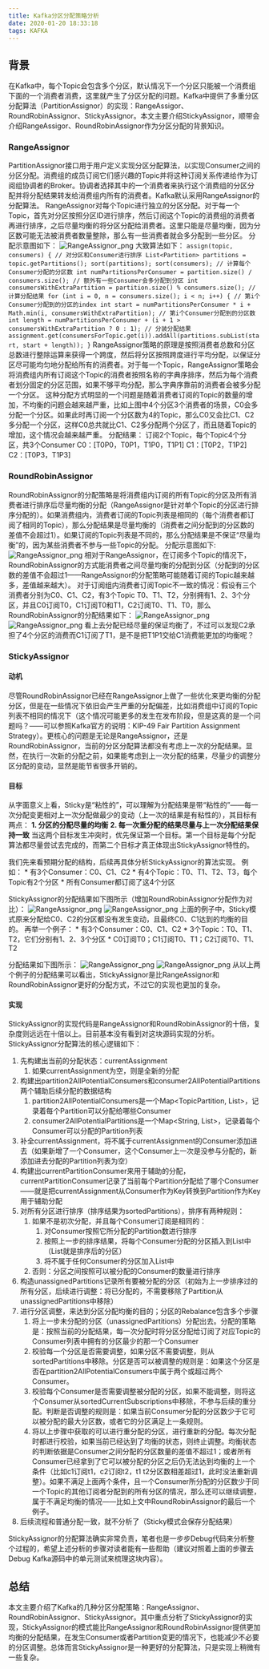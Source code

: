 ```yaml
---
title: Kafka分区分配策略分析
date: 2020-01-20 18:33:18
tags: KAFKA
---
```

## 背景
在Kafka中，每个Topic会包含多个分区，默认情况下一个分区只能被一个消费组下面的一个消费者消费，这里就产生了分区分配的问题。Kafka中提供了多重分区分配算法（PartitionAssignor）的实现：RangeAssigor、RoundRobinAssignor、StickyAssignor。本文主要介绍StickyAssignor，顺带会介绍RangeAssigor、RoundRobinAssignor作为分区分配的背景知识。

### RangeAssignor
PartitionAssignor接口用于用户定义实现分区分配算法，以实现Consumer之间的分区分配。消费组的成员订阅它们感兴趣的Topic并将这种订阅关系传递给作为订阅组协调者的Broker。协调者选择其中的一个消费者来执行这个消费组的分区分配并将分配结果转发给消费组内所有的消费者。Kafka默认采用RangeAssignor的分配算法。
RangeAssignor对每个Topic进行独立的分区分配。对于每一个Topic，首先对分区按照分区ID进行排序，然后订阅这个Topic的消费组的消费者再进行排序，之后尽量均衡的将分区分配给消费者。这里只能是尽量均衡，因为分区数可能无法被消费者数量整除，那么有一些消费者就会多分配到一些分区。
分配示意图如下：
![RangeAssignor_png](Kafka分区分配策略分析/RangeAssignor1.png)
大致算法如下：
    ```
assign(topic, consumers) {
// 对分区和Consumer进行排序
List<Partition> partitions = topic.getPartitions();
sort(partitions);
sort(consumers);
// 计算每个Consumer分配的分区数
int numPartitionsPerConsumer = partition.size() / consumers.size();
// 额外有一些Consumer会多分配到分区
int consumersWithExtraPartition = partition.size() % consumers.size();
 // 计算分配结果
 for (int i = 0, n = consumers.size(); i < n; i++) {
 // 第i个Consumer分配到的分区的index
 int start = numPartitionsPerConsumer * i + Math.min(i, consumersWithExtraPartition);
 // 第i个Consumer分配到的分区数
 int length = numPartitionsPerConsumer + (i + 1 > consumersWithExtraPartition ? 0 : 1);
 // 分装分配结果
 assignment.get(consumersForTopic.get(i)).addAll(partitions.subList(start, start + length));
 }
    ```
RangeAssignor策略的原理是按照消费者总数和分区总数进行整除运算来获得一个跨度，然后将分区按照跨度进行平均分配，以保证分区尽可能均匀地分配给所有的消费者。对于每一个Topic，RangeAssignor策略会将消费组内所有订阅这个Topic的消费者按照名称的字典序排序，然后为每个消费者划分固定的分区范围，如果不够平均分配，那么字典序靠前的消费者会被多分配一个分区。
这种分配方式明显的一个问题是随着消费者订阅的Topic的数量的增加，不均衡的问题会越来越严重，比如上图中4个分区3个消费者的场景，C0会多分配一个分区。如果此时再订阅一个分区数为4的Topic，那么C0又会比C1、C2多分配一个分区，这样C0总共就比C1、C2多分配两个分区了，而且随着Topic的增加，这个情况会越来越严重。
分配结果：
订阅2个Topic，每个Topic4个分区，共3个Consumer
C0：[T0P0，T0P1，T1P0，T1P1]
C1：[T0P2，T1P2]
C2：[T0P3，T1P3]

### RoundRobinAssignor
RoundRobinAssignor的分配策略是将消费组内订阅的所有Topic的分区及所有消费者进行排序后尽量均衡的分配（RangeAssignor是针对单个Topic的分区进行排序分配的）。如果消费组内，消费者订阅的Topic列表是相同的（每个消费者都订阅了相同的Topic），那么分配结果是尽量均衡的（消费者之间分配到的分区数的差值不会超过1）。如果订阅的Topic列表是不同的，那么分配结果是不保证“尽量均衡”的，因为某些消费者不参与一些Topic的分配。
分配示意图如下:
![RangeAssignor_png](Kafka分区分配策略分析/RoundRobinAssignor1.png)
相对于RangeAssignor，在订阅多个Topic的情况下，RoundRobinAssignor的方式能消费者之间尽量均衡的分配到分区（分配到的分区数的差值不会超过1——RangeAssignor的分配策略可能随着订阅的Topic越来越多，差值越来越大）。
对于订阅组内消费者订阅Topic不一致的情况：假设有三个消费者分别为C0、C1、C2，有3个Topic T0、T1、T2，分别拥有1、2、3个分区，并且C0订阅T0，C1订阅T0和T1，C2订阅T0、T1、T0，那么RoundRobinAssignor的分配结果如下：
![RangeAssignor_png](Kafka分区分配策略分析/RoundRobinAssignor2.png)
![RangeAssignor_png](Kafka分区分配策略分析/RoundRobinAssignor3.png)
看上去分配已经尽量的保证均衡了，不过可以发现C2承担了4个分区的消费而C1订阅了T1，是不是把T1P1交给C1消费能更加的均衡呢？

### StickyAssignor
#### 动机
尽管RoundRobinAssignor已经在RangeAssignor上做了一些优化来更均衡的分配分区，但是在一些情况下依旧会产生严重的分配偏差，比如消费组中订阅的Topic列表不相同的情况下（这个情况可能更多的发生在发布阶段，但是这真的是一个问题吗？——可以参照Kafka官方的说明：KIP-49 Fair Partition Assignment Strategy）。更核心的问题是无论是RangeAssignor，还是RoundRobinAssignor，当前的分区分配算法都没有考虑上一次的分配结果。显然，在执行一次新的分配之前，如果能考虑到上一次分配的结果，尽量少的调整分区分配的变动，显然是能节省很多开销的。
#### 目标
从字面意义上看，Sticky是“粘性的”，可以理解为分配结果是带“粘性的”——每一次分配变更相对上一次分配做最少的变动（上一次的结果是有粘性的），其目标有两点：
**1. 分区的分配尽量的均衡**
**2. 每一次重分配的结果尽量与上一次分配结果保持一致**
当这两个目标发生冲突时，优先保证第一个目标。第一个目标是每个分配算法都尽量尝试去完成的，而第二个目标才真正体现出StickyAssignor特性的。

我们先来看预期分配的结构，后续再具体分析StickyAssignor的算法实现。
例如：
	* 有3个Consumer：C0、C1、C2
	* 有4个Topic：T0、T1、T2、T3，每个Topic有2个分区
	* 所有Consumer都订阅了这4个分区


StickyAssignor的分配结果如下图所示（增加RoundRobinAssignor分配作为对比）：
![RangeAssignor_png](Kafka分区分配策略分析/StickyAssignor1.png)
![RangeAssignor_png](Kafka分区分配策略分析/StickyAssignor2.png)
上面的例子中，Sticky模式原来分配给C0、C2的分区都没有发生变动，且最终C0、C1达到的均衡的目的。
再举一个例子：
	* 有3个Consumer：C0、C1、C2
	* 3个Topic：T0、T1、T2，它们分别有1、2、3个分区
	* C0订阅T0；C1订阅T0、T1；C2订阅T0、T1、T2


分配结果如下图所示：
![RangeAssignor_png](Kafka分区分配策略分析/StickyAssignor3.png)
![RangeAssignor_png](Kafka分区分配策略分析/StickyAssignor4.png)
从以上两个例子的分配结果可以看出，StickyAssignor是比RangeAssignor和RoundRobinAssignor更好的分配方式，不过它的实现也更加的复杂。

#### 实现
StickyAssignor的实现代码是RangeAssignor和RoundRobinAssignor的十倍，复杂度则远远在十倍以上。目前基本没有看到对这块源码实现的分析。
StickyAssignor分配算法的核心逻辑如下：
1. 先构建出当前的分配状态：currentAssignment
	1. 如果currentAssignment为空，则是全新的分配
2. 构建出partition2AllPotentialConsumers和consumer2AllPotentialPartitions两个辅助后续分配的数据结构
	1. partition2AllPotentialConsumers是一个Map<TopicPartition, List<String>>，记录着每个Partition可以分配给哪些Consumer
	2. consumer2AllPotentialPartitions是一个Map<String, List<TopicPartition>>，记录着每个Consumer可以分配的Partition列表
3. 补全currentAssignment，将不属于currentAssignment的Consumer添加进去（如果新增了一个Consumer，这个Consumer上一次是没参与分配的，新添加进去分配的Partition列表为空）
4. 构建出currentPartitionConsumer来用于辅助的分配，currentPartitionConsumer记录了当前每个Partition分配给了哪个Consumer——就是把currentAssignment从Consumer作为Key转换到Partition作为Key用于辅助分配
5. 对所有分区进行排序（排序结果为sortedPartitions），排序有两种规则：
	1. 如果不是初次分配，并且每个Consumer订阅是相同的：
		1. 对Consumer按照它所分配的Partition数进行排序
		2. 按照上一步的排序结果，将每个Consumer分配的分区插入到List中（List就是排序后的分区）
		3. 将不属于任何Consumer的分区加入List中
	2. 否则：分区之间按照可以被分配的Consumer的数量进行排序
6. 构造unassignedPartitions记录所有要被分配的分区（初始为上一步排序过的所有分区，后续进行调整：将已分配的，不需要移除了Partition从unassignedPartitions中移除）
7. 进行分区调整，来达到分区分配均衡的目的；分区的Rebalance包含多个步骤
	1. 将上一步未分配的分区（unassignedPartitions）分配出去。分配的策略是：按照当前的分配结果，每一次分配时将分区分配给订阅了对应Topic的Consumer列表中拥有的分区最少的那一个Consumer
	2. 校验每一个分区是否需要调整，如果分区不需要调整，则从sortedPartitions中移除。分区是否可以被调整的规则是：如果这个分区是否在partition2AllPotentialConsumers中属于两个或超过两个Consumer。
	3. 校验每个Consumer是否需要调整被分配的分区，如果不能调整，则将这个Consumer从sortedCurrentSubscriptions中移除，不参与后续的重分配。判断是否调整的规则是：如果当前Consumer分配的分区数少于它可以被分配的最大分区数，或者它的分区满足上一条规则。
	4. 将以上步骤中获取的可以进行重分配的分区，进行重新的分配。每次分配时都进行校验，如果当前已经达到了均衡的状态，则终止调整。均衡状态的判断依据是Consumer之间分配的分区数量的差值不超过1；或者所有Consumer已经拿到了它可以被分配的分区之后仍无法达到均衡的上一个条件（比如c1订阅t1，c2订阅t2，t1 t2分区数相差超过1，此时没法重新调整）。如果不满足上面两个条件，且一个Consumer所分配的分区数少于同一个Topic的其他订阅者分配到的所有分区的情况，那么还可以继续调整，属于不满足均衡的情况——比如上文中RoundRobinAssignor的最后一个例子。
8. 后续流程和普通分配一致，就不分析了（Sticky模式会保存分配结果）


StickyAssignor的分配算法确实非常负责，笔者也是一步步Debug代码来分析整个过程的，希望上述分析的步骤对读者能有一些帮助（建议对照着上面的步骤去Debug Kafka源码中的单元测试来梳理这块内容）。

## 总结
本文主要介绍了Kafka的几种分区分配策略：RangeAssignor、RoundRobinAssignor、StickyAssignor。其中重点分析了StickyAssignor的实现，StickyAssignor的模式能比RangeAssignor和RoundRobinAssignor提供更加均衡的分配结果，在发生Consumer或者Partition变更的情况下，也能减少不必要的分区调整。总体而言StickyAssignor是一种更好的分配算法，只是实现上稍微有一些复杂。

